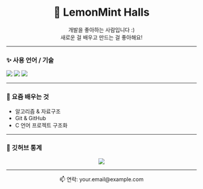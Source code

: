 <h1 align="center">🍋 LemonMint Halls</h1>

<p align="center">개발을 좋아하는 사람입니다 :)<br>새로운 걸 배우고 만드는 걸 좋아해요!</p>

---

### ✨ 사용 언어 / 기술
<p>
  <img src="https://img.shields.io/badge/C-00599C?style=flat&logo=c&logoColor=white"/>
  <img src="https://img.shields.io/badge/Python-3776AB?style=flat&logo=python&logoColor=white"/>
  <img src="https://img.shields.io/badge/Git-F05032?style=flat&logo=git&logoColor=white"/>
</p>

---

### 🌱 요즘 배우는 것
- 알고리즘 & 자료구조
- Git & GitHub
- C 언어 프로젝트 구조화

---

### 🐾 깃허브 통계
<p align="center">
  <img src="https://github-readme-stats.vercel.app/api?username=YOUR_USERNAME&show_icons=true&theme=default&hide_title=true&hide=issues&hide_border=true" />
</p>

---

<p align="center">📫 연락: your.email@example.com</p>
